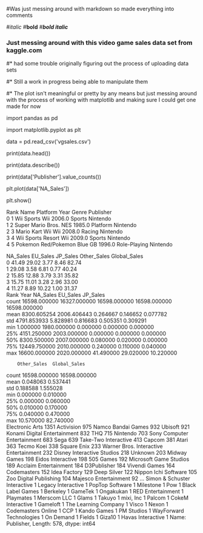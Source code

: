#Was just messing around with markdown so made everything into comments 

#*italic*
#**bold**
#***bold italic***

### Just messing around with this video game sales data set from kaggle.com

#* had some trouble originally figuring out the process of uploading data sets

#* Still a work in progress being able to manipulate them

#* The plot isn't meaningful or pretty by any means but just messing around with the process of working with matplotlib and making sure I could get one made for now 

import pandas as pd

import matplotlib.pyplot as plt

data = pd.read_csv('vgsales.csv')

print(data.head())

print(data.describe())

print(data['Publisher'].value_counts())

plt.plot(data['NA_Sales'])

plt.show()

   Rank                      Name Platform    Year         Genre Publisher  \
0     1                Wii Sports      Wii  2006.0        Sports  Nintendo   
1     2         Super Mario Bros.      NES  1985.0      Platform  Nintendo   
2     3            Mario Kart Wii      Wii  2008.0        Racing  Nintendo   
3     4         Wii Sports Resort      Wii  2009.0        Sports  Nintendo   
4     5  Pokemon Red/Pokemon Blue       GB  1996.0  Role-Playing  Nintendo   

   NA_Sales  EU_Sales  JP_Sales  Other_Sales  Global_Sales  
0     41.49     29.02      3.77         8.46         82.74  
1     29.08      3.58      6.81         0.77         40.24  
2     15.85     12.88      3.79         3.31         35.82  
3     15.75     11.01      3.28         2.96         33.00  
4     11.27      8.89     10.22         1.00         31.37  
               Rank          Year      NA_Sales      EU_Sales      JP_Sales  \
count  16598.000000  16327.000000  16598.000000  16598.000000  16598.000000   
mean    8300.605254   2006.406443      0.264667      0.146652      0.077782   
std     4791.853933      5.828981      0.816683      0.505351      0.309291   
min        1.000000   1980.000000      0.000000      0.000000      0.000000   
25%     4151.250000   2003.000000      0.000000      0.000000      0.000000   
50%     8300.500000   2007.000000      0.080000      0.020000      0.000000   
75%    12449.750000   2010.000000      0.240000      0.110000      0.040000   
max    16600.000000   2020.000000     41.490000     29.020000     10.220000   

        Other_Sales  Global_Sales  
count  16598.000000  16598.000000  
mean       0.048063      0.537441  
std        0.188588      1.555028  
min        0.000000      0.010000  
25%        0.000000      0.060000  
50%        0.010000      0.170000  
75%        0.040000      0.470000  
max       10.570000     82.740000  
Electronic Arts                           1351
Activision                                 975
Namco Bandai Games                         932
Ubisoft                                    921
Konami Digital Entertainment               832
THQ                                        715
Nintendo                                   703
Sony Computer Entertainment                683
Sega                                       639
Take-Two Interactive                       413
Capcom                                     381
Atari                                      363
Tecmo Koei                                 338
Square Enix                                233
Warner Bros. Interactive Entertainment     232
Disney Interactive Studios                 218
Unknown                                    203
Midway Games                               198
Eidos Interactive                          198
505 Games                                  192
Microsoft Game Studios                     189
Acclaim Entertainment                      184
D3Publisher                                184
Vivendi Games                              164
Codemasters                                152
Idea Factory                               129
Deep Silver                                122
Nippon Ichi Software                       105
Zoo Digital Publishing                     104
Majesco Entertainment                       92
                                          ... 
Simon & Schuster Interactive                 1
Legacy Interactive                           1
PopTop Software                              1
Milestone                                    1
Pow                                          1
Black Label Games                            1
Berkeley                                     1
GameTek                                      1
Ongakukan                                    1
RED Entertainment                            1
Playmates                                    1
Merscom LLC                                  1
Glams                                        1
Takuyo                                       1
mixi, Inc                                    1
Palcom                                       1
CokeM Interactive                            1
Gameloft                                     1
The Learning Company                         1
Visco                                        1
Nexon                                        1
Codemasters Online                           1
CCP                                          1
Kando Games                                  1
PM Studios                                   1
WayForward Technologies                      1
On Demand                                    1
Fields                                       1
Giza10                                       1
Havas Interactive                            1
Name: Publisher, Length: 578, dtype: int64

